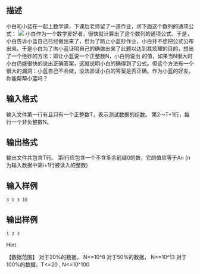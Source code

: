 ## 描述

小白和小蓝在一起上数学课，下课后老师留了一道作业，求下面这个数列的通项公式： <img border=0 src=http://127.0.0.1:80/JudgeOnline/images/P1559.jpg > 小白作为一个数学爱好者，很快就计算出了这个数列的通项公式。于是，小白告诉小蓝自己已经做出来了，但为了防止小蓝抄作业，小白并不想把公式公布出来。于是小白为了向小蓝证明自己的确做出来了此题以达到其炫耀的目的，想出了一个绝妙的方法：即让小蓝说一个正整数N，小白则说出 的值，如果当N很大时小白仍能很快的说出正确答案，这就说明小白的确得到了公式。但这个方法有一个很大的漏洞：小蓝自己不会做，没法验证小白的答案是否正确。作为小蓝的好友，你能帮帮小蓝吗？ 

## 输入格式

输入文件第一行有且只有一个正整数T，表示测试数据的组数。 第2～T+1行，每行一个非负整数N。 

## 输出格式

输出文件共包含T行。 第i行应包含一个不含多余前缀0的数，它的值应等于An (n为输入数据中第i+1行被读入的整数) 

## 输入样例

```plaintext
3 1 3 10 
```

## 输出样例

```plaintext
1 2 3 
```

Hint

【数据范围】 对于20%的数据， N<=10^8 对于50%的数据， N<=10^13 对于100%的数据，T<=20 , N<=10^100



 

